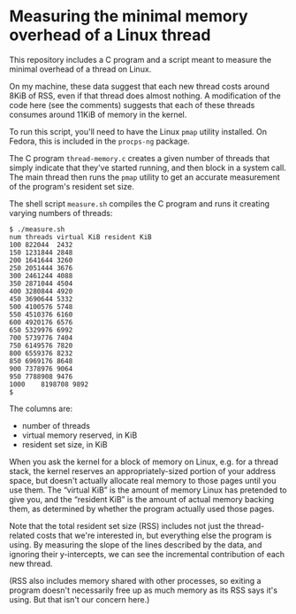 # Measuring the minimal memory overhead of a Linux thread

This repository includes a C program and a script meant to measure the minimal
overhead of a thread on Linux.

On my machine, these data suggest that each new thread costs around 8KiB of RSS,
even if that thread does almost nothing. A modification of the code here (see
the comments) suggests that each of these threads consumes around 11KiB of
memory in the kernel.

To run this script, you'll need to have the Linux `pmap` utility installed. On
Fedora, this is included in the `procps-ng` package.

The C program `thread-memory.c` creates a given number of threads that simply
indicate that they've started running, and then block in a system call. The main
thread then runs the `pmap` utility to get an accurate measurement of the
program's resident set size.

The shell script `measure.sh` compiles the C program and runs it creating
varying numbers of threads:


```
$ ./measure.sh
num threads	virtual KiB	resident KiB
100	822044	2432
150	1231844	2848
200	1641644	3260
250	2051444	3676
300	2461244	4088
350	2871044	4504
400	3280844	4920
450	3690644	5332
500	4100576	5748
550	4510376	6160
600	4920176	6576
650	5329976	6992
700	5739776	7404
750	6149576	7820
800	6559376	8232
850	6969176	8648
900	7378976	9064
950	7788908	9476
1000	8198708	9892
$
```

The columns are:
- number of threads
- virtual memory reserved, in KiB
- resident set size, in KiB

When you ask the kernel for a block of memory on Linux, e.g. for a thread stack,
the kernel reserves an appropriately-sized portion of your address space, but
doesn't actually allocate real memory to those pages until you use them. The
“virtual KiB” is the amount of memory Linux has pretended to give you, and the
“resident KiB” is the amount of actual memory backing them, as determined by
whether the program actually used those pages.

Note that the total resident set size (RSS) includes not just the thread-related
costs that we're interested in, but everything else the program is using. By
measuring the slope of the lines described by the data, and ignoring their
y-intercepts, we can see the incremental contribution of each new thread.

(RSS also includes memory shared with other processes, so exiting a program
doesn't necessarily free up as much memory as its RSS says it's using. But that
isn't our concern here.)
